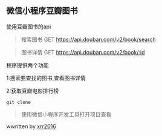 ## 微信小程序豆瓣图书

使用豆瓣图书的api

> 搜索图书
> GET https://api.douban.com/v2/book/search


> 图书详情
> GET https://api.douban.com/v2/book/:id

程序提供两个功能

1:搜索要查找的图书,查看图书详情

2:获取豆瓣电影排行榜

```
git clone
```

> 使用微信小程序开发工具打开项目查看


wwritten by [xrr2016](https://github.com/xrr2016)